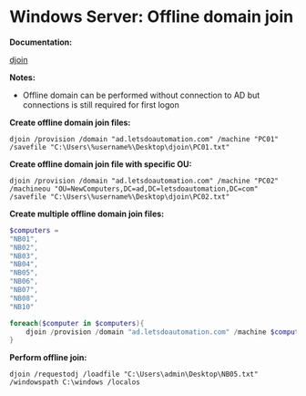 # Windows Server: Offline domain join

<b>Documentation:</b>

[djoin](https://learn.microsoft.com/en-us/previous-versions/windows/it-pro/windows-server-2012-r2-and-2012/ff793312(v=ws.11))

<b>Notes:</b>

* Offline domain can be performed without connection to AD but connections is still required for first logon

<b>Create offline domain join files:</b>

```batch
djoin /provision /domain "ad.letsdoautomation.com" /machine "PC01" /savefile "C:\Users\%username%\Desktop\djoin\PC01.txt"
```

<b>Create offline domain join file with specific OU:</b>

```batch
djoin /provision /domain "ad.letsdoautomation.com" /machine "PC02" /machineou "OU=NewComputers,DC=ad,DC=letsdoautomation,DC=com" /savefile "C:\Users\%username%\Desktop\djoin\PC02.txt"
```

<b>Create multiple offline domain join files:</b>

```powershell
$computers =
"NB01",
"NB02",
"NB03",
"NB04",
"NB05",
"NB06",
"NB07",
"NB08",
"NB10"

foreach($computer in $computers){
    djoin /provision /domain "ad.letsdoautomation.com" /machine $computer /machineou "OU=NewComputers,DC=ad,DC=letsdoautomation,DC=com" /savefile "C:\Users\$($env:USERNAME)\Desktop\djoin\$($computer).txt"
}
```

<b>Perform offline join:</b>

```batch
djoin /requestodj /loadfile "C:\Users\admin\Desktop\NB05.txt" /windowspath C:\windows /localos
```